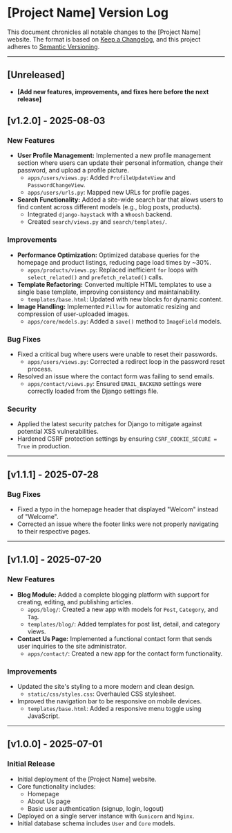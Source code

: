 # [Project Name] Version Log

This document chronicles all notable changes to the [Project Name] website.
The format is based on [Keep a Changelog](https://keepachangelog.com/en/1.0.0/), and this project adheres to [Semantic Versioning](https://semver.org/spec/v2.0.0.html).

---

## [Unreleased]
* **[Add new features, improvements, and fixes here before the next release]**

## [v1.2.0] - 2025-08-03
### New Features
* **User Profile Management:** Implemented a new profile management section where users can update their personal information, change their password, and upload a profile picture.
    * `apps/users/views.py`: Added `ProfileUpdateView` and `PasswordChangeView`.
    * `apps/users/urls.py`: Mapped new URLs for profile pages.
* **Search Functionality:** Added a site-wide search bar that allows users to find content across different models (e.g., blog posts, products).
    * Integrated `django-haystack` with a `Whoosh` backend.
    * Created `search/views.py` and `search/templates/`.

### Improvements
* **Performance Optimization:** Optimized database queries for the homepage and product listings, reducing page load times by ~30%.
    * `apps/products/views.py`: Replaced inefficient `for` loops with `select_related()` and `prefetch_related()` calls.
* **Template Refactoring:** Converted multiple HTML templates to use a single base template, improving consistency and maintainability.
    * `templates/base.html`: Updated with new blocks for dynamic content.
* **Image Handling:** Implemented `Pillow` for automatic resizing and compression of user-uploaded images.
    * `apps/core/models.py`: Added a `save()` method to `ImageField` models.

### Bug Fixes
* Fixed a critical bug where users were unable to reset their passwords.
    * `apps/users/views.py`: Corrected a redirect loop in the password reset process.
* Resolved an issue where the contact form was failing to send emails.
    * `apps/contact/views.py`: Ensured `EMAIL_BACKEND` settings were correctly loaded from the Django settings file.

### Security
* Applied the latest security patches for Django to mitigate against potential XSS vulnerabilities.
* Hardened CSRF protection settings by ensuring `CSRF_COOKIE_SECURE = True` in production.

---

## [v1.1.1] - 2025-07-28
### Bug Fixes
* Fixed a typo in the homepage header that displayed "Welcom" instead of "Welcome".
* Corrected an issue where the footer links were not properly navigating to their respective pages.

---

## [v1.1.0] - 2025-07-20
### New Features
* **Blog Module:** Added a complete blogging platform with support for creating, editing, and publishing articles.
    * `apps/blog/`: Created a new app with models for `Post`, `Category`, and `Tag`.
    * `templates/blog/`: Added templates for post list, detail, and category views.
* **Contact Us Page:** Implemented a functional contact form that sends user inquiries to the site administrator.
    * `apps/contact/`: Created a new app for the contact form functionality.

### Improvements
* Updated the site's styling to a more modern and clean design.
    * `static/css/styles.css`: Overhauled CSS stylesheet.
* Improved the navigation bar to be responsive on mobile devices.
    * `templates/base.html`: Added a responsive menu toggle using JavaScript.

---

## [v1.0.0] - 2025-07-01
### Initial Release
* Initial deployment of the [Project Name] website.
* Core functionality includes:
    * Homepage
    * About Us page
    * Basic user authentication (signup, login, logout)
* Deployed on a single server instance with `Gunicorn` and `Nginx`.
* Initial database schema includes `User` and `Core` models.